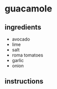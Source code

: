 # guacamole
## ingredients
* avocado
* lime
* salt
* roma tomatoes
* garlic
* onion
## instructions
